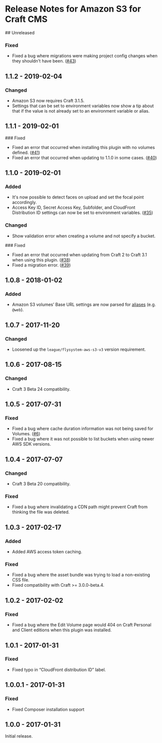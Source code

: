 # Release Notes for Amazon S3 for Craft CMS

## Unreleased

### Fixed
- Fixed a bug where migrations were making project config changes when they shouldn't have been. ([#43](https://github.com/craftcms/aws-s3/issues/43))

## 1.1.2 - 2019-02-04

### Changed
- Amazon S3 now requires Craft 3.1.5.
- Settings that can be set to environment variables now show a tip about that if the value is not already set to an environment variable or alias.

## 1.1.1 - 2019-02-01

### Fixed
- Fixed an error that occurred when installing this plugin with no volumes defined. ([#41](https://github.com/craftcms/aws-s3/issues/41))
- Fixed an error that occurred when updating to 1.1.0 in some cases. ([#40](https://github.com/craftcms/aws-s3/issues/40))

## 1.1.0 - 2019-02-01

### Added
- It's now possible to detect faces on upload and set the focal point accordingly.
- Access Key ID, Secret Access Key, Subfolder, and CloudFront Distribution ID settings can now be set to environment variables. ([#35](https://github.com/craftcms/aws-s3/issues/35))

### Changed
- Show validation error when creating a volume and not specify a bucket.

### Fixed
- Fixed an error that occurred when updating from Craft 2 to Craft 3.1 when using this plugin. ([#38](https://github.com/craftcms/aws-s3/issues/38))
- Fixed a migration error. ([#39](https://github.com/craftcms/aws-s3/issues/39))

## 1.0.8 - 2018-01-02

### Added
- Amazon S3 volumes’ Base URL settings are now parsed for [aliases](http://www.yiiframework.com/doc-2.0/guide-concept-aliases.html) (e.g. `@web`).

## 1.0.7 - 2017-11-20

### Changed
- Loosened up the `league/flysystem-aws-s3-v3` version requirement.

## 1.0.6 - 2017-08-15

### Changed
- Craft 3 Beta 24 compatibility.

## 1.0.5 - 2017-07-31

### Fixed
- Fixed a bug where cache duration information was not being saved for Volumes. ([#6](https://github.com/craftcms/aws-s3/issues/6))
- Fixed a bug where it was not possible to list buckets when using newer AWS SDK versions.

## 1.0.4 - 2017-07-07

### Changed
- Craft 3 Beta 20 compatibility.

### Fixed
- Fixed a bug where invalidating a CDN path might prevent Craft from thinking the file was deleted.

## 1.0.3 - 2017-02-17

### Added
- Added AWS access token caching.

### Fixed
- Fixed a bug where the asset bundle was trying to load a non-existing CSS file.
- Fixed compatibility with Craft >= 3.0.0-beta.4.

## 1.0.2 - 2017-02-02

### Fixed
- Fixed a bug where the Edit Volume page would 404 on Craft Personal and Client editions when this plugin was installed. 

## 1.0.1 - 2017-01-31

### Fixed
- Fixed typo in “CloudFront distribution ID” label.

## 1.0.0.1 - 2017-01-31

### Fixed
- Fixed Composer installation support  

## 1.0.0 - 2017-01-31

Initial release.
